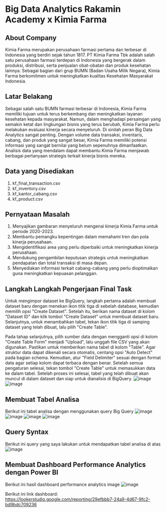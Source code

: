 # Big Data Analytics Rakamin Academy x Kimia Farma
## About Company
Kimia Farma merupakan perusahaan farmasi pertama dan terbesar di Indonesia yang berdiri sejak tahun 1817. PT Kimia Farma Tbk adalah salah satu perusahaan farmasi terdepan di Indonesia yang bergerak dalam produksi, distribusi, serta penjualan obat-obatan dan produk kesehatan lainnya. Sebagai bagian dari grup BUMN (Badan Usaha Milik Negara), Kimia Farma berkomitmen untuk meningkatkan kualitas Kesehatan Masyarakat Indonesia.

## Latar Belakang
Sebagai salah satu BUMN farmasi terbesar di Indonesia, Kimia Farma memiliki tujuan untuk terus berkembang dan meningkatkan layanan kesehatan kepada masyarakat. Namun, dalam menghadapi persaingan yang semakin ketat dan lingkungan bisnis yang terus berubah, Kimia Farma perlu melakukan evaluasi kinerja secara menyeluruh. Di sinilah peran Big Data Analytics sangat penting. Dengan volume data transaksi, inventaris, cabang, dan produk yang sangat besar, Kimia Farma memiliki potensi informasi yang sangat bernilai yang belum sepenuhnya dimanfaatkan. Analisis data yang mendalam dapat membantu Kimia Farma menjawab berbagai pertanyaan strategis terkait kinerja bisnis mereka.

## Data yang Disediakan
1. kf_final_transaction.csv
2. kf_inventory.csv
3. kf_kantor_cabang.csv
4. kf_product.csv

## Pernyataan Masalah
1. Menyajikan gambaran menyeluruh mengenai kinerja Kimia Farma untuk periode 2020-2023.
2. Membantu pemangku kepentingan dalam memahami tren dan pola kinerja perusahaan.
3. Mengidentifikasi area yang perlu diperbaiki untuk meningkatkan kinerja perusahaan.
4. Mendukung pengambilan keputusan strategis untuk meningkatkan pendapatan dan total transaksi di masa depan.
5. Menyediakan informasi terkait cabang-cabang yang perlu dioptimalkan guna meningkatkan kepuasan pelanggan.

## Langkah Langkah Pengerjaan Final Task
Untuk mengimpor dataset ke BigQuery, langkah pertama adalah membuat dataset baru dengan menekan ikon titik tiga di sebelah database, kemudian memilih opsi "Create Dataset". Setelah itu, berikan nama dataset di kolom "Dataset ID" dan klik tombol "Create Dataset" untuk membuat dataset baru. Selanjutnya, untuk menambahkan tabel, tekan ikon titik tiga di samping dataset yang telah dibuat, lalu pilih "Create Table".

Pada tahap selanjutnya, pilih sumber data dengan mengganti opsi di kolom "Create Table Form" menjadi "Upload", lalu unggah file CSV yang akan digunakan. Pastikan untuk memberikan nama tabel di kolom "Table". Agar struktur data dapat dikenali secara otomatis, centang opsi "Auto Detect" pada bagian schema. Kemudian, atur "Field Delimiter" sesuai dengan format data agar setiap kolom dapat terbaca dengan benar. Setelah semua pengaturan selesai, tekan tombol "Create Table" untuk memasukkan data ke dalam tabel. Setelah proses ini selesai, tabel yang telah dibuat akan muncul di dalam dataset dan siap untuk dianalisis di BigQuery.
![image](https://github.com/user-attachments/assets/b4f2f1f4-86af-4e72-af9e-0deb44fed773)
![image](https://github.com/user-attachments/assets/e7c09936-4c51-484b-be08-fdd6ea59c273)

## Membuat Tabel Analisa
Berikut ini tabel analisa dengan menggunakan query Big Query
![image](https://github.com/user-attachments/assets/686b0954-d07e-444f-b8d3-e8d5e53ea520)
![image](https://github.com/user-attachments/assets/9d16402c-65df-420a-bba3-cf1decc1457f)
![image](https://github.com/user-attachments/assets/06472899-d950-4a36-8623-adf4f0c1ac52)
![image](https://github.com/user-attachments/assets/2367b449-af72-42a2-9578-13a80062f235)

## Query Syntax
Berikut ini query yang saya lakukan untuk mendapatkan tabel analisa di atas 
![image](https://github.com/user-attachments/assets/2f3f3087-a30b-4f3c-9674-7a86f0e0a6fa)

## Membuat Dashboard Performance Analytics dengan Power BI
Berikut ini hasil dashboard performance analytics image
![image](https://github.com/user-attachments/assets/bb44dfa2-13fe-4333-9767-f3c7e8828ecd)


Berikut ini link dashboard: https://lookerstudio.google.com/reporting/29efbbb7-24a9-4d67-9fc2-bd9bdc709236






